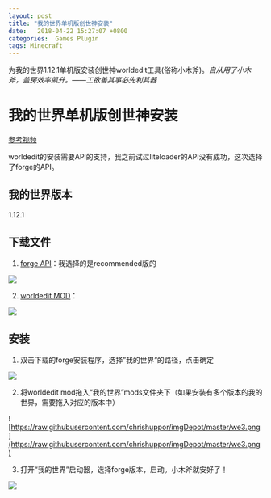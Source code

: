 ```yaml
---
layout: post
title: "我的世界单机版创世神安装"
date:   2018-04-22 15:27:07 +0800
categories:  Games Plugin
tags: Minecraft
---
```

为我的世界1.12.1单机版安装创世神worldedit工具(俗称小木斧)。*自从用了小木斧，盖房效率飙升。——工欲善其事必先利其器*

# 我的世界单机版创世神安装

[参考视频](https://www.youtube.com/watch?v=tkOnWoO7LqA)

worldedit的安装需要API的支持，我之前试过liteloader的API没有成功，这次选择了forge的API。

## 我的世界版本

1.12.1

## 下载文件

1. [forge API](http://files.minecraftforge.net/maven/net/minecraftforge/forge/index_1.12.1.html)：我选择的是recommended版的

![](https://raw.githubusercontent.com/chrishuppor/imgDepot/master/we1.PNG)

2. [worldedit MOD](https://minecraft.curseforge.com/projects/worldedit)：

![](https://raw.githubusercontent.com/chrishuppor/imgDepot/master/we2.PNG)

## 安装

1. 双击下载的forge安装程序，选择”我的世界“的路径，点击确定

![](https://raw.githubusercontent.com/chrishuppor/imgDepot/master/we.png)

2. 将worldedit mod拖入“我的世界”mods文件夹下（如果安装有多个版本的我的世界，需要拖入对应的版本中）

![https://raw.githubusercontent.com/chrishuppor/imgDepot/master/we3.png](https://raw.githubusercontent.com/chrishuppor/imgDepot/master/we3.png)

3. 打开“我的世界”启动器，选择forge版本，启动。小木斧就安好了！

![](https://raw.githubusercontent.com/chrishuppor/imgDepot/master/we14.png)
